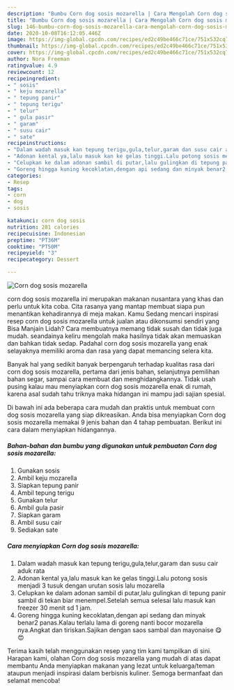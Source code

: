 ```yaml
---
description: "Bumbu Corn dog sosis mozarella | Cara Mengolah Corn dog sosis mozarella Yang Menggugah Selera"
title: "Bumbu Corn dog sosis mozarella | Cara Mengolah Corn dog sosis mozarella Yang Menggugah Selera"
slug: 146-bumbu-corn-dog-sosis-mozarella-cara-mengolah-corn-dog-sosis-mozarella-yang-menggugah-selera
date: 2020-10-08T16:12:05.446Z
image: https://img-global.cpcdn.com/recipes/ed2c49be466c71ce/751x532cq70/corn-dog-sosis-mozarella-foto-resep-utama.jpg
thumbnail: https://img-global.cpcdn.com/recipes/ed2c49be466c71ce/751x532cq70/corn-dog-sosis-mozarella-foto-resep-utama.jpg
cover: https://img-global.cpcdn.com/recipes/ed2c49be466c71ce/751x532cq70/corn-dog-sosis-mozarella-foto-resep-utama.jpg
author: Nora Freeman
ratingvalue: 4.9
reviewcount: 12
recipeingredient:
- " sosis"
- " keju mozarella"
- " tepung panir"
- " tepung terigu"
- " telur"
- " gula pasir"
- " garam"
- " susu cair"
- " sate"
recipeinstructions:
- "Dalam wadah masuk kan tepung terigu,gula,telur,garam dan susu cair aduk rata"
- "Adonan kental ya,lalu masuk kan ke gelas tinggi.Lalu potong sosis menjadi 3 tusuk dengan urutan sosis lalu mozarella"
- "Celupkan ke dalam adonan sambil di putar,lalu gulingkan di tepung panir sambil di tekan biar menempel.Setelah semua selesai lalu masuk kan freezer 30 menit sd 1 jam."
- "Goreng hingga kuning kecoklatan,dengan api sedang dan minyak benar2 panas.Kalau terlalu lama di goreng nanti bocor mozarella nya.Angkat dan tiriskan.Sajikan dengan saos sambal dan mayonaise 😋😍"
categories:
- Resep
tags:
- corn
- dog
- sosis

katakunci: corn dog sosis 
nutrition: 281 calories
recipecuisine: Indonesian
preptime: "PT36M"
cooktime: "PT50M"
recipeyield: "3"
recipecategory: Dessert

---
```



![Corn dog sosis mozarella](https://img-global.cpcdn.com/recipes/ed2c49be466c71ce/751x532cq70/corn-dog-sosis-mozarella-foto-resep-utama.jpg)


corn dog sosis mozarella ini merupakan makanan nusantara yang khas dan perlu untuk kita coba. Cita rasanya yang mantap membuat siapa pun menantikan kehadirannya di meja makan.
Kamu Sedang mencari inspirasi resep corn dog sosis mozarella untuk jualan atau dikonsumsi sendiri yang Bisa Manjain Lidah? Cara membuatnya memang tidak susah dan tidak juga mudah. seandainya keliru mengolah maka hasilnya tidak akan memuaskan dan bahkan tidak sedap. Padahal corn dog sosis mozarella yang enak selayaknya memiliki aroma dan rasa yang dapat memancing selera kita.

Banyak hal yang sedikit banyak berpengaruh terhadap kualitas rasa dari corn dog sosis mozarella, pertama dari jenis bahan, selanjutnya pemilihan bahan segar, sampai cara membuat dan menghidangkannya. Tidak usah pusing kalau mau menyiapkan corn dog sosis mozarella enak di rumah, karena asal sudah tahu triknya maka hidangan ini mampu jadi sajian spesial.




Di bawah ini ada beberapa cara mudah dan praktis untuk membuat corn dog sosis mozarella yang siap dikreasikan. Anda bisa menyiapkan Corn dog sosis mozarella memakai 9 jenis bahan dan 4 tahap pembuatan. Berikut ini cara dalam menyiapkan hidangannya.

<!--inarticleads1-->

##### Bahan-bahan dan bumbu yang digunakan untuk pembuatan Corn dog sosis mozarella:

1. Gunakan  sosis
1. Ambil  keju mozarella
1. Siapkan  tepung panir
1. Ambil  tepung terigu
1. Gunakan  telur
1. Ambil  gula pasir
1. Siapkan  garam
1. Ambil  susu cair
1. Sediakan  sate




<!--inarticleads2-->

##### Cara menyiapkan Corn dog sosis mozarella:

1. Dalam wadah masuk kan tepung terigu,gula,telur,garam dan susu cair aduk rata
1. Adonan kental ya,lalu masuk kan ke gelas tinggi.Lalu potong sosis menjadi 3 tusuk dengan urutan sosis lalu mozarella
1. Celupkan ke dalam adonan sambil di putar,lalu gulingkan di tepung panir sambil di tekan biar menempel.Setelah semua selesai lalu masuk kan freezer 30 menit sd 1 jam.
1. Goreng hingga kuning kecoklatan,dengan api sedang dan minyak benar2 panas.Kalau terlalu lama di goreng nanti bocor mozarella nya.Angkat dan tiriskan.Sajikan dengan saos sambal dan mayonaise 😋😍




Terima kasih telah menggunakan resep yang tim kami tampilkan di sini. Harapan kami, olahan Corn dog sosis mozarella yang mudah di atas dapat membantu Anda menyiapkan makanan yang lezat untuk keluarga/teman ataupun menjadi inspirasi dalam berbisnis kuliner. Semoga bermanfaat dan selamat mencoba!
